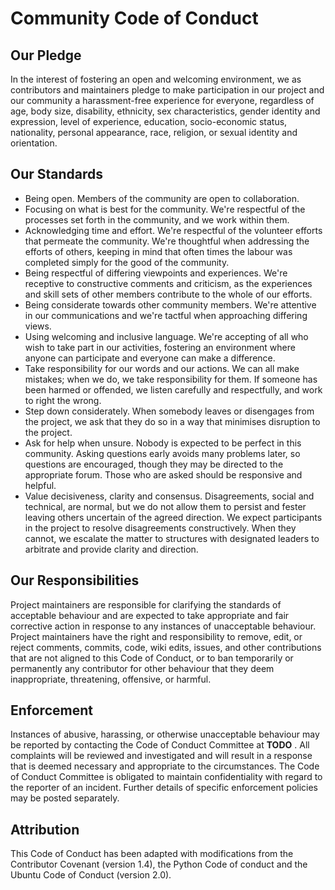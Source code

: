 Community Code of Conduct
=========================

Our Pledge 
----------

In the interest of fostering an open and welcoming environment, we as 
contributors and maintainers pledge to make participation in our project and 
our community a harassment-free experience for everyone, regardless of age, 
body size, disability, ethnicity, sex characteristics, gender identity and 
expression, level of experience, education, socio-economic status, 
nationality, personal appearance, race, religion, or sexual identity and 
orientation.

Our Standards 
-------------

- Being open. Members of the community are open to collaboration.
- Focusing on what is best for the community. We're respectful of the processes set forth in the community, and we work within them.
- Acknowledging time and effort. We're respectful of the volunteer efforts that permeate the community. We're thoughtful when addressing the efforts of others, keeping in mind that often times the labour was completed simply for the good of the community.
- Being respectful of differing viewpoints and experiences. We're receptive to constructive comments and criticism, as the experiences and skill sets of other members contribute to the whole of our efforts.
- Being considerate towards other community members. We're attentive in our communications and we're tactful when approaching differing views.
- Using welcoming and inclusive language. We're accepting of all who wish to take part in our activities, fostering an environment where anyone can participate and everyone can make a difference. 
- Take responsibility for our words and our actions. We can all make mistakes; when we do, we take responsibility for them. If someone has been harmed or offended, we listen carefully and respectfully, and work to right the wrong.
- Step down considerately. When somebody leaves or disengages from the project, we ask that they do so in a way that minimises disruption to the project.
- Ask for help when unsure. Nobody is expected to be perfect in this community. Asking questions early avoids many problems later, so questions are encouraged, though they may be directed to the appropriate forum. Those who are asked should be responsive and helpful.
- Value decisiveness, clarity and consensus. Disagreements, social and technical, are normal, but we do not allow them to persist and fester leaving others uncertain of the agreed direction. We expect participants in the project to resolve disagreements constructively. When they cannot, we escalate the matter to structures with designated leaders to arbitrate and provide clarity and direction.

Our Responsibilities
--------------------

Project maintainers are responsible for clarifying the standards of acceptable behaviour and are expected to take appropriate and fair corrective action in response to any instances of unacceptable behaviour.
Project maintainers have the right and responsibility to remove, edit, or reject comments, commits, code, wiki edits, issues, and other contributions that are not aligned to this Code of Conduct, or to ban temporarily or permanently any contributor for other behaviour that they deem inappropriate, threatening, offensive, or harmful.

Enforcement
-----------

Instances of abusive, harassing, or otherwise unacceptable behaviour may be 
reported by contacting the Code of Conduct Committee at **TODO** . All complaints 
will be reviewed and investigated and will result in a response that is deemed 
necessary and appropriate to the circumstances. The Code of Conduct Committee 
is obligated to maintain confidentiality with regard to the reporter of an 
incident. Further details of specific enforcement policies may be posted 
separately.

Attribution
-----------
This Code of Conduct has been adapted with modifications from the Contributor Covenant (version 1.4), the Python Code of conduct and the Ubuntu Code of Conduct (version 2.0).
